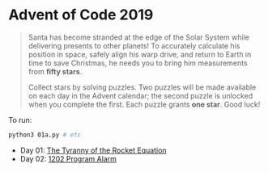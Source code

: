 # Advent of Code 2019

> Santa has become stranded at the edge of the Solar System while delivering presents to other planets! To accurately calculate his position in space, safely align his warp drive, and return to Earth in time to save Christmas, he needs you to bring him measurements from **fifty stars**.
>
> Collect stars by solving puzzles. Two puzzles will be made available on each day in the Advent calendar; the second puzzle is unlocked when you complete the first. Each puzzle grants **one star**. Good luck!

To run:
```bash
python3 01a.py # etc
```

* Day 01: [The Tyranny of the Rocket Equation](https://adventofcode.com/2019/day/1)
* Day 02: [1202 Program Alarm](https://adventofcode.com/2019/day/2)
